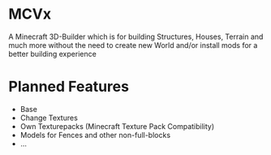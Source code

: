 # MCVx

A Minecraft 3D-Builder which is for building Structures, Houses, Terrain and much more without the need to create new World and/or install mods for a better building experience

# Planned Features

- Base
- Change Textures
- Own Texturepacks (Minecraft Texture Pack Compatibility)
- Models for Fences and other non-full-blocks
- ...

